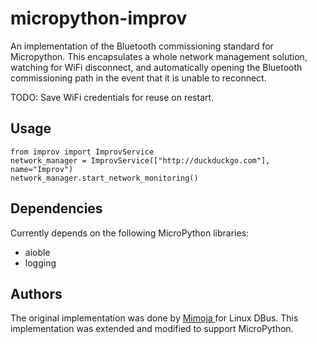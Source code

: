 # micropython-improv
An implementation of the Bluetooth commissioning standard for Micropython. This encapsulates a whole network management solution, watching for WiFi disconnect, and automatically opening the Bluetooth commissioning path in the event that it is unable to reconnect.

TODO: Save WiFi credentials for reuse on restart.

## Usage
```
from improv import ImprovService
network_manager = ImprovService(["http://duckduckgo.com"], name="Improv")
network_manager.start_network_monitoring()
```

## Dependencies
Currently depends on the following MicroPython libraries:
- aioble
- logging


## Authors
The original implementation was done by [Mimoja
](https://github.com/Mimoja/pyImprov/) for Linux DBus. This implementation was extended and modified to support MicroPython.
